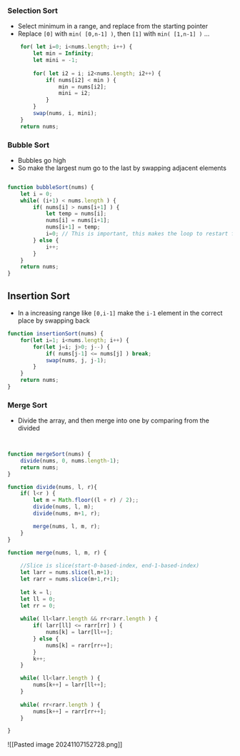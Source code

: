 ### Selection Sort
- Select minimum in a range, and replace from the starting pointer
- Replace `[0]` with `min( [0,n-1] )`, then `[1]` with `min( [1,n-1] )` ...

```Javascript
    for( let i=0; i<nums.length; i++) {
        let min = Infinity;
        let mini = -1;
        
        for( let i2 = i; i2<nums.length; i2++) {
            if( nums[i2] < min ) {
                min = nums[i2];
                mini = i2;
            }
        }
        swap(nums, i, mini);
    }
    return nums;
```

### Bubble Sort
- Bubbles go high
- So make the largest num go to the last by swapping adjacent elements

```Javascript

function bubbleSort(nums) {
	let i = 0;
	while( (i+1) < nums.length ) {
		if( nums[i] > nums[i+1] ) {
			let temp = nums[i];
			nums[i] = nums[i+1];
			nums[i+1] = temp;
			i=0; // This is important, this makes the loop to restart from 0
		} else {
			i++;
		}
	}
	return nums;
}
```

## Insertion Sort
- In a increasing range like `[0,i-1]` make the `i-1` element in the correct place by swapping back

```Javascript
function insertionSort(nums) {
	for(let i=1; i<nums.length; i++) {
		for(let j=i; j>0; j--) {
			if( nums[j-1] <= nums[j] ) break;
			swap(nums, j, j-1);
		}
	}
	return nums;
}
```

### Merge Sort
- Divide the array, and then merge into one by comparing from the divided

```javascript
  

function mergeSort(nums) {
    divide(nums, 0, nums.length-1);
    return nums;
}

function divide(nums, l, r){
    if( l<r ) {
        let m = Math.floor((l + r) / 2);;
        divide(nums, l, m);
        divide(nums, m+1, r);

        merge(nums, l, m, r);
    }
}
  
function merge(nums, l, m, r) {

	//Slice is slice(start-0-based-index, end-1-based-index)
    let larr = nums.slice(l,m+1);
    let rarr = nums.slice(m+1,r+1);
  
    let k = l;
    let ll = 0;
    let rr = 0;
    
    while( ll<larr.length && rr<rarr.length ) {
        if( larr[ll] <= rarr[rr] ) {
            nums[k] = larr[ll++];
        } else {
            nums[k] = rarr[rr++];
        }
        k++;
    }

    while( ll<larr.length ) {
        nums[k++] = larr[ll++];
    }
    
    while( rr<rarr.length ) {
        nums[k++] = rarr[rr++];
    }

}
```


![[Pasted image 20241107152728.png]]